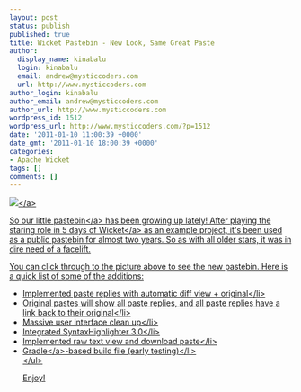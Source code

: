 ```yaml
---
layout: post
status: publish
published: true
title: Wicket Pastebin - New Look, Same Great Paste
author:
  display_name: kinabalu
  login: kinabalu
  email: andrew@mysticcoders.com
  url: http://www.mysticcoders.com
author_login: kinabalu
author_email: andrew@mysticcoders.com
author_url: http://www.mysticcoders.com
wordpress_id: 1512
wordpress_url: http://www.mysticcoders.com/?p=1512
date: '2011-01-10 11:00:39 +0000'
date_gmt: '2011-01-10 18:00:39 +0000'
categories:
- Apache Wicket
tags: []
comments: []
---
```

<p><a href="http:&#47;&#47;mysticpaste.com"><img src="http:&#47;&#47;www.mysticcoders.com&#47;wp-content&#47;uploads&#47;2011&#47;01&#47;mysticpaste2_0.png" border="0" &#47;><&#47;a></p>
<p>So our little <a href="http:&#47;&#47;mysticpaste.com" target="_blank">pastebin<&#47;a> has been growing up lately!  After playing the staring role in <a href="http:&#47;&#47;www.mysticcoders.com&#47;blog&#47;2009&#47;03&#47;09&#47;5-days-of-wicket&#47;">5 days of Wicket<&#47;a> as an example project, it's been used as a public pastebin for almost two years.  So as with all older stars, it was in dire need of a facelift.</p>
<p>You can click through to the picture above to see the new pastebin.  Here is a quick list of some of the additions:</p>
<ul>
<li>Implemented paste replies with automatic diff view + original<&#47;li>
<li>Original pastes will show all paste replies, and all paste replies have a link back to their original<&#47;li>
<li>Massive user interface clean up<&#47;li>
<li>Integrated SyntaxHighlighter 3.0<&#47;li>
<li>Implemented raw text view and download paste<&#47;li>
<li><a href="http:&#47;&#47;gradle.org" target="_blank">Gradle<&#47;a>-based build file (early testing)<&#47;li><br />
<&#47;ul></p>
<p>Enjoy!</p>

